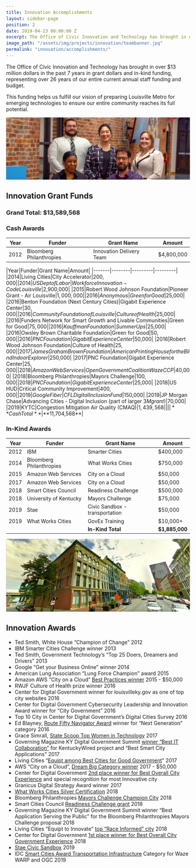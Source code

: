 ```yaml
---
title: Innovation Accomplishments
layout: sidebar-page
position: 2
date: 2019-04-23 00:00:00 Z
excerpt: The Office of Civic Innovation and Technology has brought in over $13 million dollars in the past 7 years in grant dollars and in-kind funding, representing over 26 years of our entire current annual staff funding and budget.
image_path: "/assets/img/projects/innovation/teambanner.jpg"
permalink: "innovation/accomplishments/"
---
```


The Office of Civic Innovation and Technology has brought in over $13 million dollars in the past 7 years in grant dollars and in-kind funding, representing over 26 years of our entire current annual staff funding and budget.

This funding helps us fulfill our vision of preparing Louisville Metro for emerging technologies to ensure our entire community reaches its full potential.

![Innovation Team](/assets/img/projects/innovation/teambanner.jpg)

## Innovation Grant Funds 

### Grand Total: $13,589,568

### Cash Awards

<table><colgroup><col width="" /><col width="" /><col width="" /><col width="" /></colgroup><thead>
<tr class="header"><th>Year</th><th>Funder</th><th>Grant Name</th><th>Amount</th></tr></thead>
<tbody>
<tr>
<td markdown="span" nowrap>
  2012
</td>
<td markdown="span">
  Bloomberg Philanthropies
</td>
<td markdown="span">
  Innovation Delivery Team
</td>
<td markdown="span" nowrap>
  $4,800,000
</td>  
</tr>
</tbody></table>

|Year|Funder|Grant Name|Amount|
|-------|--------|---------|---------|\
|2014|Living Cities|City Accelerator|$200,000|
|2014|US Dept of Labor|Workforce Innovation - Code Louisville|$2,900,000|
|2015|Robert Wood Johnson Foundation|Pioneer Grant - Air Louisville|$1,000,000|
|2016|Anonymous|Green for Good|$25,000|
|2016|Benton Foundation (Next Century Cities)|Gigabit Experience Center|$30,000|
|2016|Community Foundation of Louisville|Culture of Health|$25,000|
|2016|Funders Network for Smart Growth and Livable Communities|Green for Good|$75,000|
|2016|Kauffman Foundation|SummerUps|$25,000|
|2016|Owsley Brown Charitable Foundation|Green for Good|$50,000|
|2016|PNC Foundation|Gigabit Experience Center|$50,000|
|2016|Robert Wood Johnson Foundation|Culture of Health|$25,000|
|2017|James Graham Brown Foundation|American Printing House for the Blind Indoor Explorer|$250,000|
|2017|PNC Foundation|Gigabit Experience Center|$25,000|
|2018|Amazon Web Services|Open Government Coalition Waze CCP|$40,000|
|2018|Bloomberg Philanthropies|Mayors Challenge|$100,000|
|2018|PNC Foundation|Gigabit Experience Center|$25,000|
|2018|US HUD|Critical Community Improvement|$400,000|
|2019|Google Fiber|CFL Digital Inclusion Fund|$150,000|
|2019|JP Morgan Chase|Advancing Cities - Digital Inclusion (part of larger $3M grant)|$70,000|
|2019|KYTC|Congestion Mitigation Air Quality (CMAQ)|$1,439,568|
|||**Cash Total**|**$11,704,568**|

### In-Kind Awards

|Year|Funder|Grant Name|Amount|
|-------|--------|---------|---------|
|2012|IBM|Smarter Cities|$400,000|
|2014|Bloomberg Philanthropies|What Works Cities|$750,000|
|2015|Amazon Web Services|City on a Cloud|$50,000|
|2017|Amazon Web Services|City on a Cloud|$50,000|
|2018|Smart Cities Council|Readiness Challenge|$500,000|
|2018|University of Kentucky|Mayors Challenge|$75,000|
|2019|Stae|Civic Sandbox - transportation|$50,000|
|2019|What Works Cities|GovEx Training|$10,000+|
|||**In-Kind Total**|**$1,885,000**|

![Innovation Offices](/assets/img/projects/innovation/opioffices.jpg)

## Innovation Awards

- Ted Smith, White House “Champion of Change” 2012 
- IBM Smarter Cities Challenge winner 2013 
- Ted Smith, Government Technology’s “Top 25 Doers, Dreamers and Drivers” 2013 
- Google “Get your Business Online” winner 2014 
- American Lung Association “Lung Force Champion” award 2015 
- Amazon AWS “City on a Cloud” [Best Practices winner](https://aws.amazon.com/stateandlocal/cityonacloud/2015winners/) 2015 - $50,000
- RWJF Culture of Health prize winner 2016 
- Center for Digital Government winner for louisvilleky.gov as one of top city websites 2016 
- Center for Digital Government Cybersecurity Leadership and Innovation Award winner for “City Government” 2016 
- Top 10 City in Center for Digital Government’s Digital Cities Survey 2016 
- Ed Blayney, [Route Fifty Navigator Award](https://medium.com/louisville-metro-opi2/opi-innovator-among-10-award-recipients-honored-at-ceremony-in-pittsburgh-on-november-16th-ff683670d3fe) winner for “Next Generation” category 2016 
- Grace Simrall, [State Scoop Top Women in Technology](http://statescoop.com/monthly/top-50-women-in-technology-2017-5) 2017 
- Governing Magazine KY Digital Government Summit [winner “Best IT Collaboration”](http://kentuckywired.ky.gov/Pages/index.aspx) for KentuckyWired project and “Best Smart City Applications” 2017 
- Living Cities “[Equipt among Best Cities for Good Government](https://www.livingcities.org/cities/louisville)” 2017 
- AWS “City on a Cloud”, [Dream Big Category winner](https://aws.amazon.com/blogs/publicsector/city-on-a-cloud-innovation-challenge-winners-announced/) 2017 - $50,000
- Center for Digital Government [2nd place winner for Best Overall City Experience](http://www.govtech.com/cdg/digital-government-achievement/Government-Experience-Awards-2017-Inaugural-Winners-Announced.html) and special recognition for most Innovative city 
- Granicus Digital Strategy Award winner 2017  
- [What Works Cities Silver Certification](https://medium.com/what-works-cities-certification/louisville-a-data-savvy-approach-from-louielab-to-louiestat-6801da2b3d5a) 2018 
- Bloomberg Philanthropies [Mayors Challenge Champion City](https://mayorschallenge.bloomberg.org/ideas/louisville/) 2018 
- Smart Cities Council [Readiness Challenge grant](https://na.smartcitiescouncil.com/article/smart-cities-council-announces-2018-readiness-challenge-grant-winners) 2018 
- Governing Magazine KY Digital Government Summit winner “Best Application Serving the Public” for the Bloomberg Philanthropies Mayors Challenge proposal 2018 
- Living Cities “Equipt to Innovate” [top “Race Informed” city](http://www.governing.com/equipt/Governing--Living-Cities-Announce-High-Performing-Cities-from-Second-Annual-Equipt-Survey.html) 2018 
- Center for Digital Government [1st place winner for Best Overall City Government Experience](https://www.govtech.com/cdg/government-experience/Government-Experience-Awards-2018-Winners-Announced.html) 2018 
- [Stae Civic Sandbox](https://medium.com/city-as-a-service/co-creating-with-cities-announcing-the-stae-civic-data-sandbox-b901d4f7c3bb) 2019
- IDC [Smart Cities Award Transportation Infrastructure](https://www.idc.com/getdoc.jsp?containerId=prUS45007919) Category for Waze WARP and OGC 2019 
